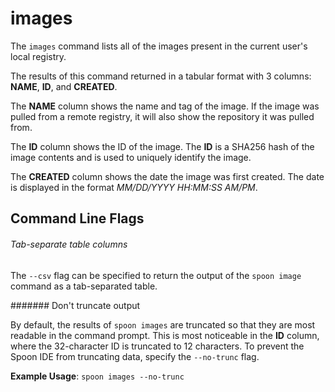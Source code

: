 # images

The `images` command lists all of the images present in the current user's local registry. 

The results of this command returned in a tabular format with 3 columns: **NAME**, **ID**, and **CREATED**. 

The **NAME** column shows the name and tag of the image. If the image was pulled from a remote registry, it will also show the repository it was pulled from. 

The **ID** column shows the ID of the image. The **ID** is a SHA256 hash of the image contents and is used to uniquely identify the image. 

The **CREATED** column shows the date the image was first created. The date is displayed in the format *MM/DD/YYYY HH:MM:SS AM/PM*. 

## Command Line Flags

###### Tab-separate table columns

The `--csv` flag can be specified to return the output of the `spoon image` command as a tab-separated table. 

####### Don't truncate output

By default, the results of `spoon images` are truncated so that they are most readable in the command prompt. This is most noticeable in the **ID** column, where the 32-character ID is truncated to 12 characters. To prevent the Spoon IDE from truncating data, specify the `--no-trunc` flag. 

**Example Usage**: `spoon images --no-trunc`

